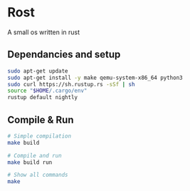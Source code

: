 # Rost
A small os written in rust

## Dependancies and setup

```bash
sudo apt-get update
sudo apt-get install -y make qemu-system-x86_64 python3
sudo curl https://sh.rustup.rs -sSf | sh
source "$HOME/.cargo/env"
rustup default nightly
```

## Compile & Run

```bash
# Simple compilation
make build

# Compile and run
make build run

# Show all commands
make
```

